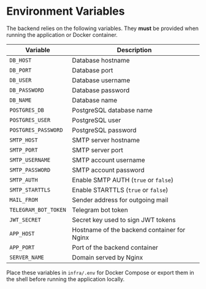 # Environment Variables

The backend relies on the following variables. They **must** be provided when running the application or Docker container.

| Variable | Description |
| --- | --- |
| `DB_HOST` | Database hostname |
| `DB_PORT` | Database port |
| `DB_USER` | Database username |
| `DB_PASSWORD` | Database password |
| `DB_NAME` | Database name |
| `POSTGRES_DB` | PostgreSQL database name |
| `POSTGRES_USER` | PostgreSQL user |
| `POSTGRES_PASSWORD` | PostgreSQL password |
| `SMTP_HOST` | SMTP server hostname |
| `SMTP_PORT` | SMTP server port |
| `SMTP_USERNAME` | SMTP account username |
| `SMTP_PASSWORD` | SMTP account password |
| `SMTP_AUTH` | Enable SMTP AUTH (`true` or `false`) |
| `SMTP_STARTTLS` | Enable STARTTLS (`true` or `false`) |
| `MAIL_FROM` | Sender address for outgoing mail |
| `TELEGRAM_BOT_TOKEN` | Telegram bot token |
| `JWT_SECRET` | Secret key used to sign JWT tokens |
| `APP_HOST` | Hostname of the backend container for Nginx |
| `APP_PORT` | Port of the backend container |
| `SERVER_NAME` | Domain served by Nginx |

Place these variables in `infra/.env` for Docker Compose or export them in the shell before running the application locally.
